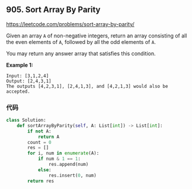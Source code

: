 ## 905. Sort Array By Parity

https://leetcode.com/problems/sort-array-by-parity/

Given an array `A` of non-negative integers, return an array consisting of all the even elements of `A`, followed by all the odd elements of `A`.

You may return any answer array that satisfies this condition.

 

**Example 1:**

```
Input: [3,1,2,4]
Output: [2,4,3,1]
The outputs [4,2,3,1], [2,4,1,3], and [4,2,1,3] would also be accepted.
```

### 代码

```python
class Solution:
    def sortArrayByParity(self, A: List[int]) -> List[int]:
        if not A:
            return A
        count = 0
        res = []
        for i, num in enumerate(A):
            if num & 1 == 1:
                res.append(num)
            else:
                res.insert(0, num)
        return res
```

